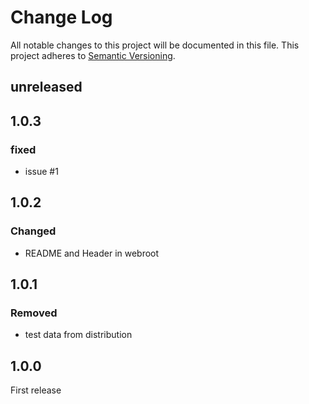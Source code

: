 # Change Log
All notable changes to this project will be documented in this file.
This project adheres to [Semantic Versioning](http://semver.org/). 

## unreleased


## 1.0.3

### fixed
- issue #1

## 1.0.2

### Changed
- README and Header in webroot
## 1.0.1

### Removed
- test data from distribution

## 1.0.0

First release


